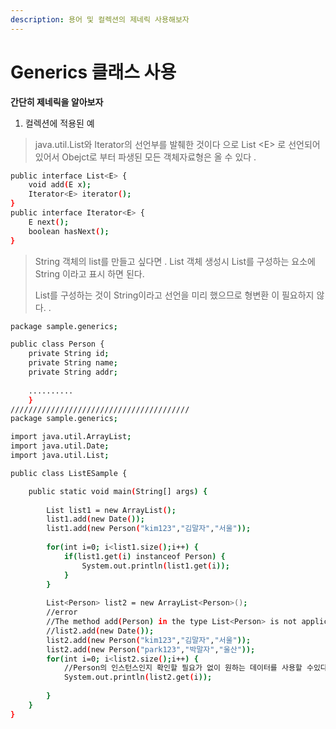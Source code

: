 ```yaml
---
description: 용어 및 컬렉션의 제네릭 사용해보자
---
```


# Generics 클래스 사용

**간단히 제네릭을 알아보자**   
  
1. 컬렉션에 적용된 예  

> java.util.List와 Iterator의 선언부를 발췌한 것이다 으로 List &lt;E&gt; 로 선언되어 있어서 Obejct로 부터 파생된 모든 객체자료형은 올 수 있다 .

```bash
public interface List<E> { 
    void add(E x);
    Iterator<E> iterator();
}
public interface Iterator<E> { 
    E next();
    boolean hasNext();
}
```

> String 객체의 list를 만들고 싶다면 . List  객체 생성시 List를 구성하는 요소에 String 이라고 표시 하면 된다. 
>
>  List를 구성하는 것이 String이라고 선언을 미리 했으므로 형변환 이 필요하지 않다.  .

```bash
package sample.generics;

public class Person {
	private String id;
	private String name;
	private String addr;
	
	..........
	}
////////////////////////////////////////	
package sample.generics;

import java.util.ArrayList;
import java.util.Date;
import java.util.List;

public class ListESample {

	public static void main(String[] args) {
	
		List list1 = new ArrayList();
		list1.add(new Date());
		list1.add(new Person("kim123","김말자","서울"));
		
		for(int i=0; i<list1.size();i++) {
			if(list1.get(i) instanceof Person) {
				System.out.println(list1.get(i));
			}
		}
		
		List<Person> list2 = new ArrayList<Person>();
		//error
		//The method add(Person) in the type List<Person> is not applicable for the arguments (Date)
		//list2.add(new Date());
		list2.add(new Person("kim123","김말자","서울"));
		list2.add(new Person("park123","박말자","울산"));
		for(int i=0; i<list2.size();i++) {
			//Person의 인스턴스인지 확인할 필요가 없이 원하는 데이터를 사용할 수있다
			System.out.println(list2.get(i));
			
		}
	}
}
```



